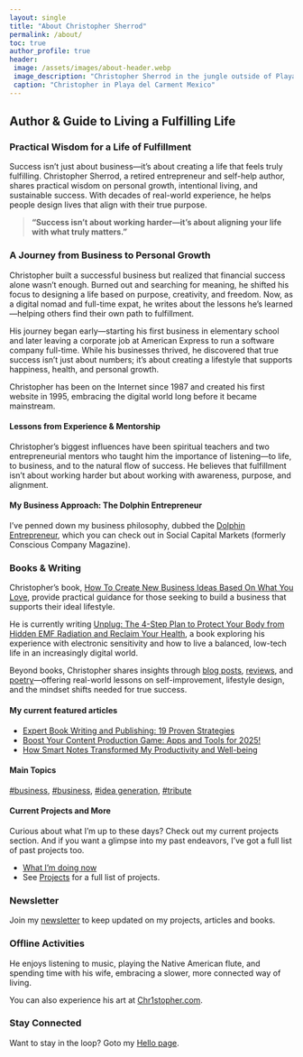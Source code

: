 ```yaml
---
layout: single
title: "About Christopher Sherrod"
permalink: /about/
toc: true
author_profile: true
header:
 image: /assets/images/about-header.webp
 image_description: "Christopher Sherrod in the jungle outside of Playa del Carmen Mexico"
 caption: "Christopher in Playa del Carment Mexico"
---
```

## Author & Guide to Living a Fulfilling Life  

### Practical Wisdom for a Life of Fulfillment  
Success isn’t just about business—it’s about creating a life that feels truly fulfilling. Christopher Sherrod, a retired entrepreneur and self-help author, shares practical wisdom on personal growth, intentional living, and sustainable success. With decades of real-world experience, he helps people design lives that align with their true purpose.  

> **“Success isn’t about working harder—it’s about aligning your life with what truly matters.”**  

### A Journey from Business to Personal Growth  
Christopher built a successful business but realized that financial success alone wasn’t enough. Burned out and searching for meaning, he shifted his focus to designing a life based on purpose, creativity, and freedom. Now, as a digital nomad and full-time expat, he writes about the lessons he’s learned—helping others find their own path to fulfillment.  

His journey began early—starting his first business in elementary school and later leaving a corporate job at American Express to run a software company full-time. While his businesses thrived, he discovered that true success isn’t just about numbers; it’s about creating a lifestyle that supports happiness, health, and personal growth.  

Christopher has been on the Internet since 1987 and created his first website in 1995, embracing the digital world long before it became mainstream.  

#### Lessons from Experience & Mentorship  
Christopher’s biggest influences have been spiritual teachers and two entrepreneurial mentors who taught him the importance of listening—to life, to business, and to the natural flow of success. He believes that fulfillment isn’t about working harder but about working with awareness, purpose, and alignment.  

#### My Business Approach: The Dolphin Entrepreneur
I’ve penned down my business philosophy, dubbed the [Dolphin Entrepreneur](/dolphin-entrepreneur/), which you can check out in Social Capital Markets (formerly Conscious Company Magazine).

### Books & Writing  
Christopher’s book, [How To Create New Business Ideas Based On What You Love](/business-ideas/), provide practical guidance for those seeking to build a business that supports their ideal lifestyle.  

He is currently writing [Unplug: The 4-Step Plan to Protect Your Body from Hidden EMF Radiation and Reclaim Your Health](/unplug/), a book exploring his experience with electronic sensitivity and how to live a balanced, low-tech life in an increasingly digital world.  

Beyond books, Christopher shares insights through [blog posts](/blog), [reviews](/categories/#reviews), and [poetry](/categories/#poems)—offering real-world lessons on self-improvement, lifestyle design, and the mindset shifts needed for true success.  

#### My current featured articles
- [Expert Book Writing and Publishing: 19 Proven Strategies](/book-advice/)
- [Boost Your Content Production Game: Apps and Tools for 2025!](/workflow)
- [How Smart Notes Transformed My Productivity and Well-being](/smart-notes/)

#### Main Topics
[#business](/tags#entrepreneurship), [#business](/tags/#workflow-apps), [#idea generation](/tags/#idea-generation), [#tribute](/tags/#tribute)

#### Current Projects and More
Curious about what I’m up to these days? Check out my current projects section. And if you want a glimpse into my past endeavors, I’ve got a full list of past projects too.
- [What I’m doing now](/now/)
- See [Projects](/projects) for a full list of projects.

### Newsletter
Join my [newsletter](/newsletter/) to keep updated on my projects, articles and books.

### Offline Activities
He enjoys listening to music, playing the Native American flute, and spending time with his wife, embracing a slower, more connected way of living. 

You can also experience his art at [Chr1stopher.com](https://Chr1stopher.com).  

### Stay Connected
Want to stay in the loop? Goto my [Hello page](/hello).